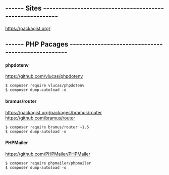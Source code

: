 ## ------ Sites --------------------------------------------------------
https://packagist.org/ 


## ------ PHP Pacages --------------------------------------------------



#### phpdotenv
https://github.com/vlucas/phpdotenv

    $ composer require vlucas/phpdotenv
    $ composer dump-autoload -o

#### bramus/router
https://packagist.org/packages/bramus/router
https://github.com/bramus/router

    $ composer require bramus/router ~1.6
    $ composer dump-autoload -o

#### PHPMailer
https://github.com/PHPMailer/PHPMailer

    $ composer require phpmailer/phpmailer
    $ composer dump-autoload -o
